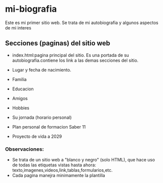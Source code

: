 # mi-biografia
Este es mi primer sitio web. Se trata de mi autobiografia y algunos aspectos de mi interes

## Secciones (paginas) del sitio web

- index.html:pagina principal del sitio. Es una portada de su autobiografia.contiene los link a las demas secciones del sitio.

- Lugar y fecha de nacimiento.

- Familia

- Educacion

- Amigos

- Hobbies

- Su jornada (horario personal)

- Plan personal de formacion Saber 11

- Proyecto de vida a 2029

### Observaciones:
- Se trata de un sitio web a "blanco y negro" (solo HTML), que hace uso de todas las etiquetas vistas hasta ahora: texto,imagenes,videos,link,tablas,formularios,etc.
- Cada pagina manejra minimamente la plantilla 
